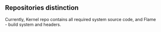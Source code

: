 ## Repositories distinction

Currently, Kernel repo contains all required system source code, and Flame - build system and headers.
